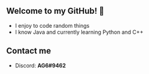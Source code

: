 ## Welcome to my GitHub! 👋
 - I enjoy to code random things
 - I know Java and currently learning Python and C++
 
 ## Contact me
 - Discord:  **AG6#9462**
 

